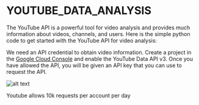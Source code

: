 # YOUTUBE_DATA_ANALYSIS

The YouTube API is a powerful tool for video analysis and provides much information about videos, channels, and users. Here is the simple python code to get started with the YouTube API for video analysis:

We need an API credential to obtain video information. Create a project in the [Google Cloud Console](https://console.cloud.google.com/apis/library/youtube.googleapis.com?project=global-song-375822) and enable the YouTube Data API v3. Once you have allowed the API, you will be given an API key that you can use to request the API.

![alt text](https://miro.medium.com/v2/resize:fit:1400/format:webp/1*IZ_DF99M2Wa6dxCxypcmTw.png)

Youtube allows 10k requests per account per day
